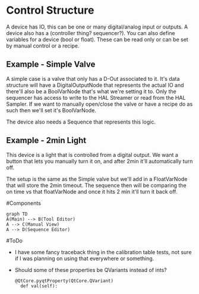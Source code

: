 # Control Structure
A device has IO, this can be one or many digital/analog input or outputs.  A device also has a (controller thing? sequencer?).  You can also define variables for a device (bool or float).  These can be read only or can be set by manual control or a recipe.

## Example - Simple Valve
A simple case is a valve that only has a D-Out associated to it.  It's data structure will have a DigitalOutputNode that represents the actual IO and there'll also be a BoolVarNode that's what we're setting it to.  Only the sequencer has access to write to the HAL Streamer or read from the HAL Sampler.  If we want to manually open/close the valve or have a recipe do as such then we'll set it's BoolVarNode.

The device also needs a Sequence that represents this logic.


## Example - 2min Light
This device is a light that is controlled from a digital output.  We want a button that lets you manually turn it on, and after 2min it'll automatically turn off.

The setup is the same as the Simple valve but we'll add in a FloatVarNode that will store the 2min timeout.  The sequence then will be comparing the on time vs that floatVarNode and once it hits 2 min it'll turn it back off.


#Components
```mermaid
graph TD
A(Main) --> B(Tool Editor)
A --> C(Manual View)
A --> D(Sequence Editor)
```


#ToDo
* I have some fancy traceback thing in the calibration table tests, not sure if I was planning on using that everywhere or something.

* Should some of these properties be QVariants instead of ints?
  ```
  @QtCore.pyqtProperty(QtCore.QVariant)
    def val(self):
  ```

